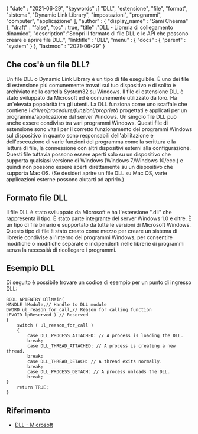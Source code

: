 {
  "date" : "2021-06-29",
  "keywords" :[ "DLL", "estensione", "file", "format", "sistema", "Dynamic Link Library", "impostazioni", "programmi", "computer", "applicazione" ],
  "author" : {
    "display_name" : "Sami Cheema"
},
  "draft" : "false",
  "toc" : true,
  "title" :"DLL - Libreria di collegamento dinamico",
  "description":"Scopri il formato di file DLL e le API che possono creare e aprire file DLL.",
  "linktitle" : "DLL",
  "menu" : {
    "docs" : {
      "parent" : "system"
}
},
  "lastmod" : "2021-06-29"
}

## Che cos'è un file DLL? ##

Un file DLL o Dynamic Link Library è un tipo di file eseguibile. È uno dei file di estensione più comunemente trovati sul tuo dispositivo e di solito è archiviato nella cartella System32 su Windows. Il file di estensione DLL è stato sviluppato da Microsoft ed è comunemente utilizzato da loro. Ha un'elevata popolarità tra gli utenti. La DLL funziona come uno scaffale che contiene i *driver/procedure/funzioni/proprietà* progettati e applicati per un programma/applicazione dal server Windows. Un singolo file DLL può anche essere condiviso tra vari programmi Windows. Questi file di estensione sono vitali per il corretto funzionamento dei programmi Windows sul dispositivo in quanto sono responsabili dell'abilitazione e dell'esecuzione di varie funzioni del programma come la scrittura e la lettura di file, la connessione con altri dispositivi esterni alla configurazione.
Questi file tuttavia possono essere aperti solo su un dispositivo che supporta qualsiasi versione di Windows (Windows 7/Windows 10/ecc.) e quindi non possono essere aperti direttamente su un dispositivo che supporta Mac OS. (Se desideri aprire un file DLL su Mac OS, varie applicazioni esterne possono aiutarti ad aprirlo.)


## Formato file DLL ##

Il file DLL è stato sviluppato da Microsoft e ha l'estensione ".dll" che rappresenta il tipo. È stato parte integrante del server Windows 1.0 e oltre. È un tipo di file binario e supportato da tutte le versioni di Microsoft Windows. Questo tipo di file è stato creato come mezzo per creare un sistema di librerie condivise all'interno dei programmi Windows, per consentire modifiche o modifiche separate e indipendenti nelle librerie di programmi senza la necessità di ricollegare i programmi.


## Esempio DLL ##

Di seguito è possibile trovare un codice di esempio per un punto di ingresso DLL:

```
BOOL APIENTRY DllMain(
HANDLE hModule,// Handle to DLL module
DWORD ul_reason_for_call,// Reason for calling function
LPVOID lpReserved ) // Reserved
{
    switch ( ul_reason_for_call )
    {
        case DLL_PROCESS_ATTACHED: // A process is loading the DLL.
        break;
        case DLL_THREAD_ATTACHED: // A process is creating a new thread.
        break;
        case DLL_THREAD_DETACH: // A thread exits normally.
        break;
        case DLL_PROCESS_DETACH: // A process unloads the DLL.
        break;
}
    return TRUE;
}

```

## Riferimento ##

* [DLL - Microsoft](https://learn.microsoft.com/en-us/troubleshoot/windows-client/deployment/dynamic-link-library)
